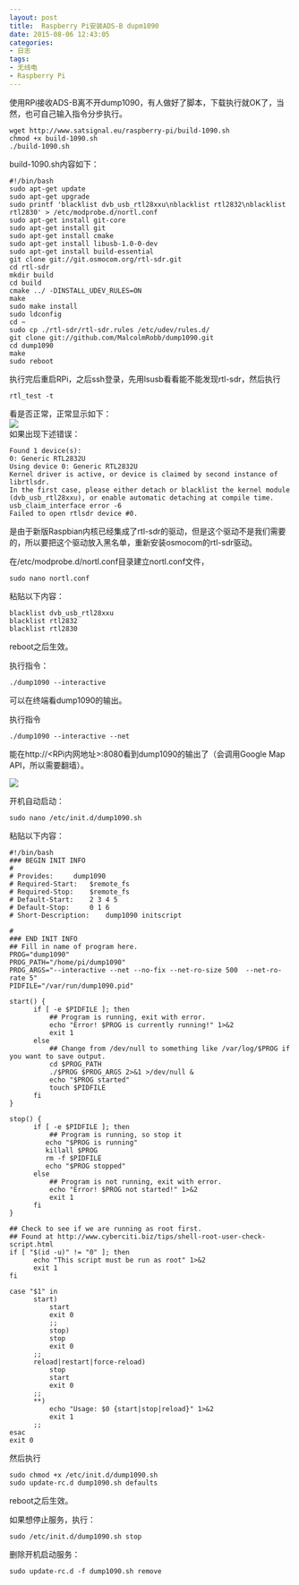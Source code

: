 ```yaml
---
layout: post
title: 	Raspberry Pi安装ADS-B dupm1090
date: 2015-08-06 12:43:05
categories:
- 日志
tags:
- 无线电
- Raspberry Pi
---
```


使用RPi接收ADS-B离不开dump1090，有人做好了脚本，下载执行就OK了，当然，也可自己输入指令分步执行。

    wget http://www.satsignal.eu/raspberry-pi/build-1090.sh
    chmod +x build-1090.sh
    ./build-1090.sh 
    
build-1090.sh内容如下：

    #!/bin/bash
    sudo apt-get update
    sudo apt-get upgrade
    sudo printf 'blacklist dvb_usb_rtl28xxu\nblacklist rtl2832\nblacklist rtl2830' > /etc/modprobe.d/nortl.conf
    sudo apt-get install git-core
    sudo apt-get install git
    sudo apt-get install cmake
    sudo apt-get install libusb-1.0-0-dev  
    sudo apt-get install build-essential 
    git clone git://git.osmocom.org/rtl-sdr.git
    cd rtl-sdr
    mkdir build
    cd build
    cmake ../ -DINSTALL_UDEV_RULES=ON
    make
    sudo make install
    sudo ldconfig
    cd ~
    sudo cp ./rtl-sdr/rtl-sdr.rules /etc/udev/rules.d/
    git clone git://github.com/MalcolmRobb/dump1090.git
    cd dump1090
    make
    sudo reboot

执行完后重启RPi，之后ssh登录，先用lsusb看看能不能发现rtl-sdr，然后执行

    rtl_test -t

看是否正常，正常显示如下：    
![](http://i1328.photobucket.com/albums/w532/xwlogic/_zpsboer7zhi.jpg)    
如果出现下述错误：

    Found 1 device(s):
    0: Generic RTL2832U
    Using device 0: Generic RTL2832U
    Kernel driver is active, or device is claimed by second instance of librtlsdr.
    In the first case, please either detach or blacklist the kernel module
    (dvb_usb_rtl28xxu), or enable automatic detaching at compile time.
    usb_claim_interface error -6
    Failed to open rtlsdr device #0.
    
是由于新版Raspbian内核已经集成了rtl-sdr的驱动，但是这个驱动不是我们需要的，所以要把这个驱动放入黑名单，重新安装osmocom的rtl-sdr驱动。

在/etc/modprobe.d/nortl.conf目录建立nortl.conf文件，

    sudo nano nortl.conf

粘贴以下内容：

    blacklist dvb_usb_rtl28xxu
    blacklist rtl2832
    blacklist rtl2830
    
reboot之后生效。

执行指令：

    ./dump1090 --interactive
可以在终端看dump1090的输出。    

执行指令

    ./dump1090 --interactive --net
    
能在http://<RPi内网地址>:8080看到dump1090的输出了（会调用Google Map API，所以需要翻墙）。

![](http://i1328.photobucket.com/albums/w532/xwlogic/_zpskxwjihn9.jpg)

开机自动启动：

    sudo nano /etc/init.d/dump1090.sh
粘贴以下内容：

    #!/bin/bash
    ### BEGIN INIT INFO
    #
    # Provides:		dump1090
    # Required-Start:	$remote_fs
    # Required-Stop:	$remote_fs
    # Default-Start:	2 3 4 5
    # Default-Stop:		0 1 6
    # Short-Description:	dump1090 initscript
        
    #
    ### END INIT INFO
    ## Fill in name of program here.
    PROG="dump1090"
    PROG_PATH="/home/pi/dump1090"
    PROG_ARGS="--interactive --net --no-fix --net-ro-size 500  --net-ro-rate 5"
    PIDFILE="/var/run/dump1090.pid"
      
    start() {
          if [ -e $PIDFILE ]; then
              ## Program is running, exit with error.
              echo "Error! $PROG is currently running!" 1>&2
              exit 1
          else
              ## Change from /dev/null to something like /var/log/$PROG if you want to save output.
              cd $PROG_PATH
              ./$PROG $PROG_ARGS 2>&1 >/dev/null &
              echo "$PROG started"
              touch $PIDFILE
          fi
    }
           
    stop() {
          if [ -e $PIDFILE ]; then
              ## Program is running, so stop it
             echo "$PROG is running"
             killall $PROG
             rm -f $PIDFILE
             echo "$PROG stopped"
          else
              ## Program is not running, exit with error.
              echo "Error! $PROG not started!" 1>&2
              exit 1
          fi
    }
     
    ## Check to see if we are running as root first.
    ## Found at http://www.cyberciti.biz/tips/shell-root-user-check-script.html
    if [ "$(id -u)" != "0" ]; then
          echo "This script must be run as root" 1>&2
          exit 1
    fi
     
    case "$1" in
          start)
              start
              exit 0
              ;;
              stop)
              stop
              exit 0
          ;;
          reload|restart|force-reload)
              stop
              start
              exit 0
          ;;
          **)
              echo "Usage: $0 {start|stop|reload}" 1>&2
              exit 1
          ;;
    esac
    exit 0

然后执行

    sudo chmod +x /etc/init.d/dump1090.sh
    sudo update-rc.d dump1090.sh defaults

reboot之后生效。

如果想停止服务，执行：

    sudo /etc/init.d/dump1090.sh stop

删除开机启动服务：

    sudo update-rc.d -f dump1090.sh remove
    

